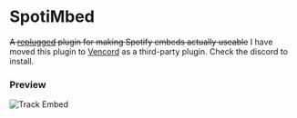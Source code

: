 # SpotiMbed
~~A [replugged](https://github.com/replugged-org/replugged) plugin for making Spotify embeds actually useable~~
I have moved this plugin to [Vencord](https://github.com/Vendicated/Vencord) as a third-party plugin. Check the discord to install.

### Preview
![Track Embed](https://i.imgur.com/5x2gyyd.png)
